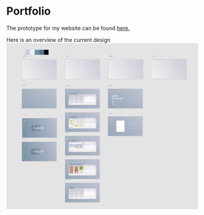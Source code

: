 # Portfolio

The prototype for my website can be found [here.](https://adobe.ly/3bYBKY3)

Here is an overview of the current design
![Overview of Web Interface Design](https://github.com/Queenie-Lau/Queenie-Lau.github.io/blob/master/website-overview.png)
